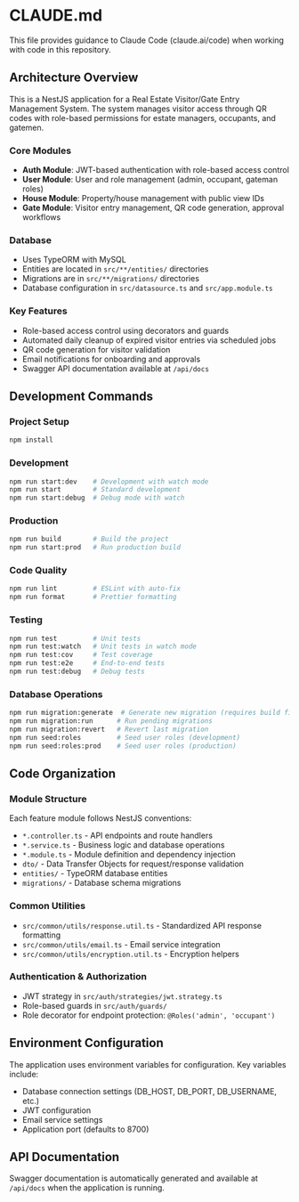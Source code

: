 # CLAUDE.md

This file provides guidance to Claude Code (claude.ai/code) when working with code in this repository.

## Architecture Overview

This is a NestJS application for a Real Estate Visitor/Gate Entry Management System. The system manages visitor access through QR codes with role-based permissions for estate managers, occupants, and gatemen.

### Core Modules
- **Auth Module**: JWT-based authentication with role-based access control
- **User Module**: User and role management (admin, occupant, gateman roles)
- **House Module**: Property/house management with public view IDs
- **Gate Module**: Visitor entry management, QR code generation, approval workflows

### Database
- Uses TypeORM with MySQL
- Entities are located in `src/**/entities/` directories
- Migrations are in `src/**/migrations/` directories
- Database configuration in `src/datasource.ts` and `src/app.module.ts`

### Key Features
- Role-based access control using decorators and guards
- Automated daily cleanup of expired visitor entries via scheduled jobs
- QR code generation for visitor validation
- Email notifications for onboarding and approvals
- Swagger API documentation available at `/api/docs`

## Development Commands

### Project Setup
```bash
npm install
```

### Development
```bash
npm run start:dev    # Development with watch mode
npm run start        # Standard development
npm run start:debug  # Debug mode with watch
```

### Production
```bash
npm run build        # Build the project
npm run start:prod   # Run production build
```

### Code Quality
```bash
npm run lint         # ESLint with auto-fix
npm run format       # Prettier formatting
```

### Testing
```bash
npm run test         # Unit tests
npm run test:watch   # Unit tests in watch mode
npm run test:cov     # Test coverage
npm run test:e2e     # End-to-end tests
npm run test:debug   # Debug tests
```

### Database Operations
```bash
npm run migration:generate  # Generate new migration (requires build first)
npm run migration:run      # Run pending migrations
npm run migration:revert   # Revert last migration
npm run seed:roles         # Seed user roles (development)
npm run seed:roles:prod    # Seed user roles (production)
```

## Code Organization

### Module Structure
Each feature module follows NestJS conventions:
- `*.controller.ts` - API endpoints and route handlers
- `*.service.ts` - Business logic and database operations
- `*.module.ts` - Module definition and dependency injection
- `dto/` - Data Transfer Objects for request/response validation
- `entities/` - TypeORM database entities
- `migrations/` - Database schema migrations

### Common Utilities
- `src/common/utils/response.util.ts` - Standardized API response formatting
- `src/common/utils/email.ts` - Email service integration
- `src/common/utils/encryption.util.ts` - Encryption helpers

### Authentication & Authorization
- JWT strategy in `src/auth/strategies/jwt.strategy.ts`
- Role-based guards in `src/auth/guards/`
- Role decorator for endpoint protection: `@Roles('admin', 'occupant')`

## Environment Configuration
The application uses environment variables for configuration. Key variables include:
- Database connection settings (DB_HOST, DB_PORT, DB_USERNAME, etc.)
- JWT configuration
- Email service settings
- Application port (defaults to 8700)

## API Documentation
Swagger documentation is automatically generated and available at `/api/docs` when the application is running.